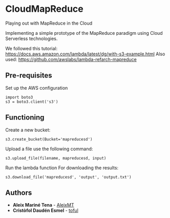 # CloudMapReduce
Playing out with MapReduce in the Cloud

Implementing a simple prototype of the MapReduce paradigm using Cloud Serverless technologies.

We followed this tutorial: https://docs.aws.amazon.com/lambda/latest/dg/with-s3-example.html
Also used: https://github.com/awslabs/lambda-refarch-mapreduce

## Pre-requisites
Set up the AWS configuration
```
import boto3
s3 = boto3.client('s3')
```

## Functioning
Create a new bucket:
```
s3.create_bucket(Bucket='mapreducesd')
```
Upload a file use the following command:
```
s3.upload_file(filename, mapreducesd, input)
```
Run the lambda function
For downloading the results:
```
s3.download_file('mapreducesd', 'output', 'output.txt')
```

## Authors

* **Aleix Mariné Tena** - [AleixMT](https://github.com/AleixMT)
* **Cristòfol Daudén Esmel** - [toful](https://github.com/toful)